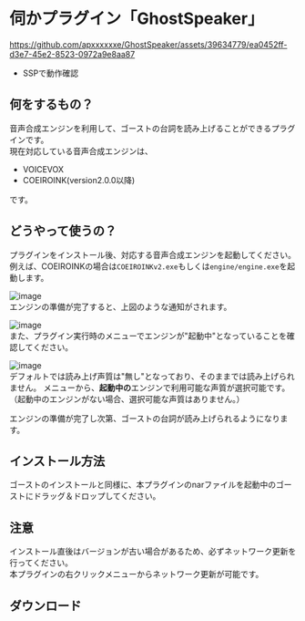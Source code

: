 # 伺かプラグイン「GhostSpeaker」

https://github.com/apxxxxxxe/GhostSpeaker/assets/39634779/ea0452ff-d3e7-45e2-8523-0972a9e8aa87

- SSPで動作確認

## 何をするもの？
音声合成エンジンを利用して、ゴーストの台詞を読み上げることができるプラグインです。  
現在対応している音声合成エンジンは、

- VOICEVOX
- COEIROINK(version2.0.0以降)

です。

## どうやって使うの？
プラグインをインストール後、対応する音声合成エンジンを起動してください。例えば、COEIROINKの場合は`COEIROINKv2.exe`もしくは`engine/engine.exe`を起動します。

![image](https://github.com/apxxxxxxe/GhostSpeaker/assets/39634779/a688f933-a2ba-4844-8f6d-e3b2c54ad219)  
エンジンの準備が完了すると、上図のような通知がされます。

![image](https://github.com/apxxxxxxe/GhostSpeaker/assets/39634779/2f834f57-c0dc-4936-9965-ab90453a4baa)  
また、プラグイン実行時のメニューでエンジンが"起動中"となっていることを確認してください。

![image](https://github.com/apxxxxxxe/GhostSpeaker/assets/39634779/e718e855-c6ab-460d-ac53-331fec5e8dbb)  
デフォルトでは読み上げ声質は"無し"となっており、そのままでは読み上げられません。
メニューから、**起動中の**エンジンで利用可能な声質が選択可能です。（起動中のエンジンがない場合、選択可能な声質はありません。）

エンジンの準備が完了し次第、ゴーストの台詞が読み上げられるようになります。

## インストール方法
ゴーストのインストールと同様に、本プラグインのnarファイルを起動中のゴーストにドラッグ＆ドロップしてください。  

## 注意
インストール直後はバージョンが古い場合があるため、必ずネットワーク更新を行ってください。  
本プラグインの右クリックメニューからネットワーク更新が可能です。

## ダウンロード
